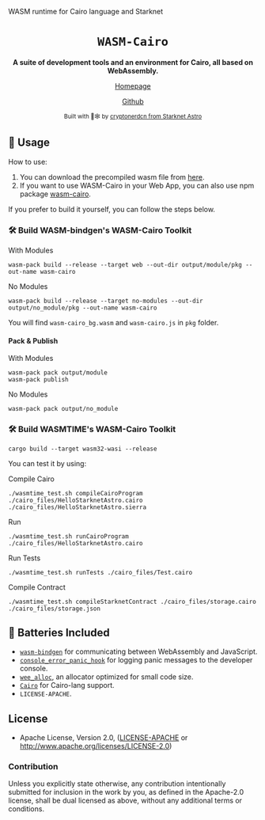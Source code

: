 WASM runtime for Cairo language and Starknet

<div align="center">

  <h1><code>WASM-Cairo</code></h1>

  <strong>A suite of development tools and an environment for Cairo, all based on WebAssembly.</strong>

  [Homepage](https://wasm-cairo-landing.vercel.app/)
  
  [Github](https://github.com/cryptonerdcn/wasm-cairo)

  <sub>Built with 🦀🕸 by <a href="https://twitter.com/cryptonerdcn">cryptonerdcn from Starknet Astro</a></sub>
</div>


## 🚴 Usage

How to use:
1. You can download the precompiled wasm file from [here](https://github.com/cryptonerdcn/wasm-cairo/releases).
2. If you want to use WASM-Cairo in your Web App, you can also use npm package [wasm-cairo](https://www.npmjs.com/package/wasm-cairo).

If you prefer to build it yourself, you can follow the steps below.

### 🛠️ Build WASM-bindgen's WASM-Cairo Toolkit 
With Modules

```
wasm-pack build --release --target web --out-dir output/module/pkg --out-name wasm-cairo
```

No Modules

```
wasm-pack build --release --target no-modules --out-dir output/no_module/pkg --out-name wasm-cairo
```

You will find `wasm-cairo_bg.wasm` and `wasm-cairo.js` in `pkg` folder.

#### Pack & Publish

With Modules
```
wasm-pack pack output/module
wasm-pack publish  
```

No Modules
```
wasm-pack pack output/no_module 
```

### 🛠️ Build WASMTIME's WASM-Cairo Toolkit

```
cargo build --target wasm32-wasi --release
```

You can test it by using: 

Compile Cairo

```
./wasmtime_test.sh compileCairoProgram ./cairo_files/HelloStarknetAstro.cairo ./cairo_files/HelloStarknetAstro.sierra
```

Run
```
./wasmtime_test.sh runCairoProgram ./cairo_files/HelloStarknetAstro.cairo
```

Run Tests
```
./wasmtime_test.sh runTests ./cairo_files/Test.cairo
```

Compile Contract

```
./wasmtime_test.sh compileStarknetContract ./cairo_files/storage.cairo ./cairo_files/storage.json  
```

## 🔋 Batteries Included

* [`wasm-bindgen`](https://github.com/rustwasm/wasm-bindgen) for communicating
  between WebAssembly and JavaScript.
* [`console_error_panic_hook`](https://github.com/rustwasm/console_error_panic_hook)
  for logging panic messages to the developer console.
* [`wee_alloc`](https://github.com/rustwasm/wee_alloc), an allocator optimized
  for small code size.
* [`Cairo`](https://github.com/starkware-libs/cairo) for Cairo-lang support.
* `LICENSE-APACHE`.

## License

* Apache License, Version 2.0, ([LICENSE-APACHE](LICENSE-APACHE) or http://www.apache.org/licenses/LICENSE-2.0)

### Contribution

Unless you explicitly state otherwise, any contribution intentionally
submitted for inclusion in the work by you, as defined in the Apache-2.0
license, shall be dual licensed as above, without any additional terms or
conditions.